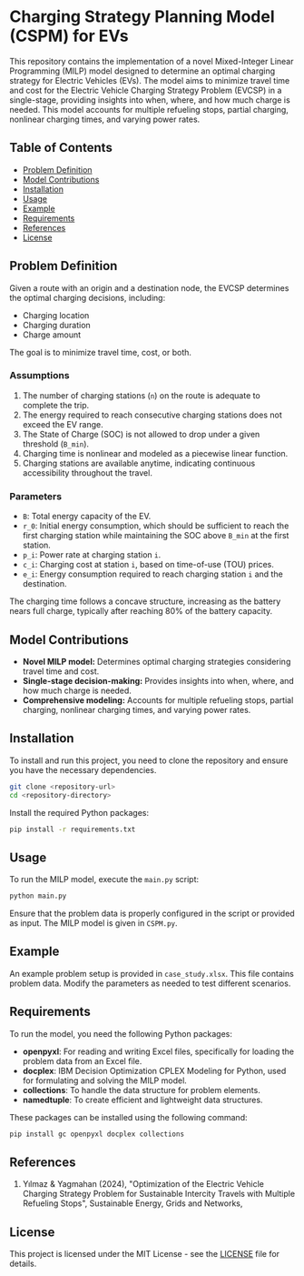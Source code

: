 # Charging Strategy Planning Model (CSPM) for EVs
 
This repository contains the implementation of a novel Mixed-Integer Linear Programming (MILP) model designed to determine an optimal charging strategy for Electric Vehicles (EVs). The model aims to minimize travel time and cost for the Electric Vehicle Charging Strategy Problem (EVCSP) in a single-stage, providing insights into when, where, and how much charge is needed. This model accounts for multiple refueling stops, partial charging, nonlinear charging times, and varying power rates.

## Table of Contents

- [Problem Definition](#problem-definition)
- [Model Contributions](#model-contributions)
- [Installation](#installation)
- [Usage](#usage)
- [Example](#example)
- [Requirements](#requirements)
- [References](#references)
- [License](#license)

## Problem Definition

Given a route with an origin and a destination node, the EVCSP determines the optimal charging decisions, including:

- Charging location
- Charging duration
- Charge amount

The goal is to minimize travel time, cost, or both. 

### Assumptions

1. The number of charging stations (`n`) on the route is adequate to complete the trip.
2. The energy required to reach consecutive charging stations does not exceed the EV range.
3. The State of Charge (SOC) is not allowed to drop under a given threshold (`B_min`).
4. Charging time is nonlinear and modeled as a piecewise linear function.
5. Charging stations are available anytime, indicating continuous accessibility throughout the travel.

### Parameters

- `B`: Total energy capacity of the EV.
- `r_0`: Initial energy consumption, which should be sufficient to reach the first charging station while maintaining the SOC above `B_min` at the first station.
- `p_i`: Power rate at charging station `i`.
- `c_i`: Charging cost at station `i`, based on time-of-use (TOU) prices.
- `e_i`: Energy consumption required to reach charging station `i` and the destination.

The charging time follows a concave structure, increasing as the battery nears full charge, typically after reaching 80% of the battery capacity.

## Model Contributions

- **Novel MILP model:** Determines optimal charging strategies considering travel time and cost.
- **Single-stage decision-making:** Provides insights into when, where, and how much charge is needed.
- **Comprehensive modeling:** Accounts for multiple refueling stops, partial charging, nonlinear charging times, and varying power rates.

## Installation

To install and run this project, you need to clone the repository and ensure you have the necessary dependencies.

```bash
git clone <repository-url>
cd <repository-directory>
```

Install the required Python packages:

```bash
pip install -r requirements.txt
```

## Usage

To run the MILP model, execute the `main.py` script:

```bash
python main.py
```

Ensure that the problem data is properly configured in the script or provided as input.
The MILP model is given in `CSPM.py`.

## Example

An example problem setup is provided in `case_study.xlsx`. This file contains problem data. Modify the parameters as needed to test different scenarios.

## Requirements

To run the model, you need the following Python packages:

- **openpyxl**: For reading and writing Excel files, specifically for loading the problem data from an Excel file.
- **docplex**: IBM Decision Optimization CPLEX Modeling for Python, used for formulating and solving the MILP model.
- **collections**: To handle the data structure for problem elements.
- **namedtuple**: To create efficient and lightweight data structures.

These packages can be installed using the following command:

```bash
pip install gc openpyxl docplex collections
```

## References

1. Yılmaz & Yagmahan (2024), "Optimization of the Electric Vehicle Charging Strategy Problem for Sustainable Intercity Travels with Multiple Refueling Stops", Sustainable Energy, Grids and Networks, 


## License

This project is licensed under the MIT License - see the [LICENSE](LICENSE) file for details.
